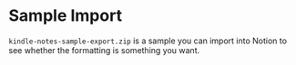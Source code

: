 # Sample Import
`kindle-notes-sample-export.zip` is a sample you can import into Notion to see whether the formatting is something you want. 